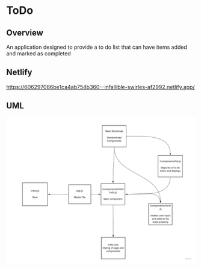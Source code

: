 # ToDo

## Overview
An application designed to provide a to do list that can have items added and marked as completed

## Netlify
https://606297086be1ca4ab754b360--infallible-swirles-af2992.netlify.app/

## UML
![UML](./Lab31UML.jpg)